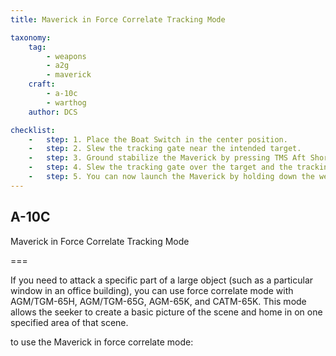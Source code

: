 ```yaml
---
title: Maverick in Force Correlate Tracking Mode

taxonomy:
    tag:
        - weapons
        - a2g
        - maverick
    craft:
        - a-10c
        - warthog
    author: DCS

checklist:
    -   step: 1. Place the Boat Switch in the center position. 
    -   step: 2. Slew the tracking gate near the intended target. 
    -   step: 3. Ground stabilize the Maverick by pressing TMS Aft Short. 
    -   step: 4. Slew the tracking gate over the target and the tracking gate will fully collapse. The Pointing Cross will go steady. 
    -   step: 5. You can now launch the Maverick by holding down the weapon release button.
---
```


## A-10C 
Maverick in Force Correlate Tracking Mode

===

If you need to attack a specific part of a large object (such as a particular window in an office building), you can use force correlate mode with AGM/TGM-65H, AGM/TGM-65G, AGM-65K, and CATM-65K. This mode allows the seeker to create a basic picture of the scene and home in on one specified area of that scene.  
 
to use the Maverick in force correlate mode: 